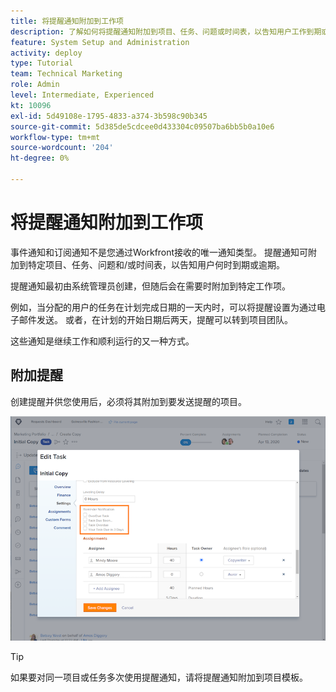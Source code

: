 ```yaml
---
title: 将提醒通知附加到工作项
description: 了解如何将提醒通知附加到项目、任务、问题或时间表，以告知用户工作到期或逾期。
feature: System Setup and Administration
activity: deploy
type: Tutorial
team: Technical Marketing
role: Admin
level: Intermediate, Experienced
kt: 10096
exl-id: 5d49108e-1795-4833-a374-3b598c90b345
source-git-commit: 5d385de5cdcee0d433304c09507ba6bb5b0a10e6
workflow-type: tm+mt
source-wordcount: '204'
ht-degree: 0%

---
```


# 将提醒通知附加到工作项

事件通知和订阅通知不是您通过Workfront接收的唯一通知类型。 提醒通知可附加到特定项目、任务、问题和/或时间表，以告知用户何时到期或逾期。

提醒通知最初由系统管理员创建，但随后会在需要时附加到特定工作项。

例如，当分配的用户的任务在计划完成日期的一天内时，可以将提醒设置为通过电子邮件发送。 或者，在计划的开始日期后两天，提醒可以转到项目团队。

这些通知是继续工作和顺利运行的又一种方式。

## 附加提醒

创建提醒并供您使用后，必须将其附加到要发送提醒的项目。

![[!UICONTROL Reminder Notification] 部分 [!UICONTROL Edit Task] 窗口](assets/admin-fund-user-notifications-17.png)

>[!TIP]
>
>如果要对同一项目或任务多次使用提醒通知，请将提醒通知附加到项目模板。

<!---
learn more URLs
 Attach a reminder notification to an object
Automatic reminders vs. reminder notifications
--->
